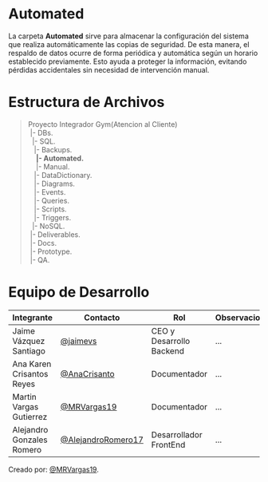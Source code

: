 # Automated

La carpeta **Automated** sirve para almacenar la configuración del sistema que realiza automáticamente las copias de seguridad. De esta manera, el respaldo de datos ocurre de forma periódica y automática según un horario establecido previamente. Esto ayuda a proteger la información, evitando pérdidas accidentales sin necesidad de intervención manual.

# Estructura de Archivos
>Proyecto Integrador Gym(Atencion al Cliente)<br>
>&nbsp;|- DBs.<br>
>&nbsp;&nbsp;|- SQL.<br>
>&nbsp;&nbsp;&nbsp;|- Backups.<br>
>&nbsp;&nbsp;&nbsp;&nbsp;**|- Automated.**<br>
>&nbsp;&nbsp;&nbsp;&nbsp;|- Manual.<br>
>&nbsp;&nbsp;&nbsp;|- DataDictionary.<br>
>&nbsp;&nbsp;&nbsp;|- Diagrams.<br>
>&nbsp;&nbsp;&nbsp;|- Events.<br>
>&nbsp;&nbsp;&nbsp;|- Queries.<br>
>&nbsp;&nbsp;&nbsp;|- Scripts.<br>
>&nbsp;&nbsp;&nbsp;|- Triggers.<br>
>&nbsp;&nbsp;|- NoSQL.<br>
>&nbsp;|- Deliverables.<br>
>&nbsp;|- Docs.<br>
>&nbsp;|- Prototype.<br>
>&nbsp;|- QA.<br>


# Equipo de Desarrollo

|Integrante|Contacto|Rol|Observaciones|
|----------|--------|---|-------------|
|Jaime Vázquez Santiago|[@jaimevs](https://github.com/jaimevs)|CEO y Desarrollo Backend|...|
|Ana Karen Crisantos Reyes|[@AnaCrisanto](https://github.com/AnaCrisanto)|Documentador|...|
|Martin Vargas Gutierrez|[@MRVargas19](https://github.com/MRVargas19)|Documentador|...|
|Alejandro Gonzales Romero|[@AlejandroRomero17](https://github.com/AlejandroRomero17)|Desarrollador FrontEnd|...|

Creado por: [@MRVargas19](https://github.com/MRVargas19).
 














 
